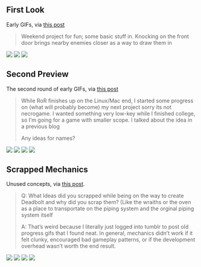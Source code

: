 
## First Look

Early GIFs, via [this post](https://hopoo.tumblr.com/post/95718245464/weekend-project-for-fun-some-basic-stuff-in)

> Weekend project for fun; some basic stuff in. Knocking on the front door brings nearby enemies closer as a way to draw them in

![](@/assets/images/resources/early-1/1-level.png)
![](@/assets/images/resources/early-1/2-knock.gif)
![](@/assets/images/resources/early-1/3-shoot.gif)

## Second Preview

The second round of early GIFs, via [this post](https://hopoo.tumblr.com/post/99372878709/while-ror-finishes-up-on-the-linuxmac-end-i)

> While RoR finishes up on the Linux/Mac end, I started some progress on (what will probably become) my next project sorry its not necrogame. I wanted something very low-key while I finished college, so I’m going for a game with smaller scope. I talked about the idea in a previous blog
>
> Any ideas for names?

![](@/assets/images/resources/early-2/early-b-1.gif)
![](@/assets/images/resources/early-2/early-b-2.gif)
![](@/assets/images/resources/early-2/early-b-3.gif)
![](@/assets/images/resources/early-2/early-b-4.gif)

## Scrapped Mechanics

Unused concepts, via [this post](https://hopoo.tumblr.com/post/151410803289/what-ideas-did-you-scrapped-while-being-on-the-way).

> Q: What Ideas did you scrapped while being on the way to create Deadbolt and why did you scrap them? (Like the wraiths or the oven as a place to transportate on the piping system and the orginal piping system itself
>
> A: That’s weird because I literally just logged into tumblr to post old progress gifs that I found neat. In general, mechanics didn’t work if it felt clunky, encouraged bad gameplay patterns, or if the development overhead wasn’t worth the end result.

![](@/assets/images/resources/early-3/early-c-1-car-alarm.gif)
![](@/assets/images/resources/early-3/early-c-2.gif)
![](@/assets/images/resources/early-3/early-c-3.gif)
![](@/assets/images/resources/early-3/early-c-4.gif)
